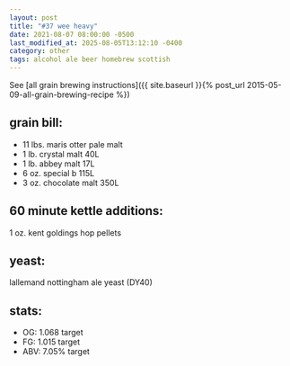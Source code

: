 ```yaml
---
layout: post
title: "#37 wee heavy"
date: 2021-08-07 08:00:00 -0500
last_modified_at: 2025-08-05T13:12:10 -0400
category: other
tags: alcohol ale beer homebrew scottish
---
```

See [all grain brewing instructions]({{ site.baseurl }}{% post_url 2015-05-09-all-grain-brewing-recipe %})

## grain bill:

* 11 lbs. maris otter pale malt
* 1 lb. crystal malt 40L
* 1 lb. abbey malt 17L
* 6	oz. special b 115L
* 3 oz. chocolate malt 350L

## 60 minute kettle additions:

1 oz. kent goldings hop pellets

## yeast:

lallemand nottingham ale yeast (DY40)

## stats:

* OG: 1.068 target
* FG: 1.015 target
* ABV: 7.05% target
